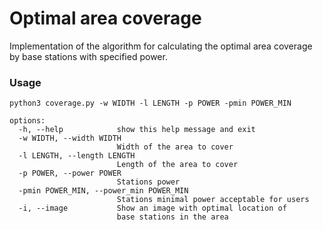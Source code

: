 # Optimal area coverage
Implementation of the algorithm for calculating the optimal area coverage
by base stations with specified power.

### Usage

`python3 coverage.py -w WIDTH -l LENGTH -p POWER -pmin POWER_MIN`

```
options:
  -h, --help            show this help message and exit
  -w WIDTH, --width WIDTH
                        Width of the area to cover
  -l LENGTH, --length LENGTH
                        Length of the area to cover
  -p POWER, --power POWER
                        Stations power
  -pmin POWER_MIN, --power_min POWER_MIN
                        Stations minimal power acceptable for users
  -i, --image           Show an image with optimal location of 
                        base stations in the area
```